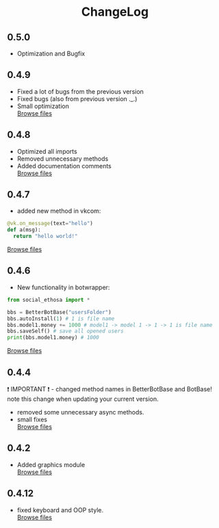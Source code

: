 <h1 align="center">ChangeLog</h1>

## 0.5.0
- Optimization and Bugfix

## 0.4.9
- Fixed a lot of bugs from the previous version
- Fixed bugs (also from previous version ._.)
- Small optimization  
[Browse files](https://github.com/Ethosa/social_ethosa/tree/b46af9e1bc42fff6fbc1b389216af970e4b39e29)

## 0.4.8
- Optimized all imports
- Removed unnecessary methods
- Added documentation comments  
[Browse files](https://github.com/Ethosa/social_ethosa/tree/464d528e3afac5607e621134cf2447d224958650)

## 0.4.7
- added new method in vkcom:
```python
@vk.on_message(text="hello")
def a(msg):
  return "hello world!"
```
[Browse files](https://github.com/Ethosa/social_ethosa/tree/c52a9e300021c784398de57042714adb21757d87)

## 0.4.6
- New functionality in botwrapper:
```python
from social_ethosa import *

bbs = BetterBotBase("usersFolder")
bbs.autoInstall(1) # 1 is file name
bbs.model1.money += 1000 # model1 -> model 1 -> 1 -> 1 is file name
bbs.saveSelf() # save all opened users
print(bbs.model1.money) # 1000
```
[Browse files](https://github.com/Ethosa/social_ethosa/tree/8f07e0fe16cca0f7d14d105f22b184f56ad66de6)

## 0.4.4
:heavy_exclamation_mark: IMPORTANT :heavy_exclamation_mark: - changed method names in BetterBotBase and BotBase! note this change when updating your current version. 
- removed some unnecessary async methods. 
- small fixes  
[Browse files](https://github.com/Ethosa/social_ethosa/tree/11f61d75caad7b0cb7783ee48ebd8f0d6e9af8cc)

## 0.4.2
- Added graphics module  
[Browse files](https://github.com/Ethosa/social_ethosa/tree/d2143b2525809cf8b1223e5b74dd59bcb14ed9a3)

## 0.4.12
- fixed keyboard and OOP style.  
[Browse files](https://github.com/Ethosa/social_ethosa/tree/8b2f6c74860459dd81e47ccb5e229f1fe34e036e)
